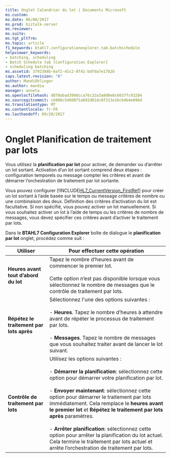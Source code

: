 ```yaml
---
title: Onglet Calendrier du lot | Documents Microsoft
ms.custom: 
ms.date: 06/08/2017
ms.prod: biztalk-server
ms.reviewer: 
ms.suite: 
ms.tgt_pltfrm: 
ms.topic: article
f1_keywords: btahl7.configurationexplorer.tab.batchschedule
helpviewer_keywords:
- batching, scheduling
- Batch Schedule tab [Configuration Explorer]
- scheduling batching
ms.assetid: 3792388b-6af2-41c2-8f41-bdfda7e17b2b
caps.latest.revision: "6"
author: MandiOhlinger
ms.author: mandia
manager: anneta
ms.openlocfilehash: d870abad399dcca76c32a3a8d0e8c6637fc93284
ms.sourcegitcommit: cb908c540d8f1a692d01dc8f313e16cb4b4e696d
ms.translationtype: MT
ms.contentlocale: fr-FR
ms.lasthandoff: 09/20/2017
---
```

# <a name="batch-schedule-tab"></a>Onglet Planification de traitement par lots
Vous utilisez la **planification par lot** pour activer, de demander ou d’arrêter un lot sortant. Activation d’un lot sortant comprend deux étapes : configuration temporels ou message compter les critères et avant de démarrer l’orchestration de traitement par lot sortante.  
  
 Vous pouvez configurer [!INCLUDE[HL7_CurrentVersion_FirstRef](../../includes/hl7-currentversion-firstref-md.md)] pour créer un lot sortant à l’aide basée sur le temps ou message critères de nombre ou une combinaison des deux. Définition des critères d’activation du lot est facultative. Si non spécifié, vous pouvez activer un lot manuellement. Si vous souhaitez activer un lot à l’aide de temps ou les critères de nombre de messages, vous devez spécifier ces critères avant d’activer le traitement par lots.  
  
 Dans le **BTAHL7 Configuration Explorer** boîte de dialogue le **planification par lot** onglet, procédez comme suit :  
  
|Utiliser|Pour effectuer cette opération|  
|--------------|----------------|  
|**Heures avant tout d’abord du lot**|Tapez le nombre d’heures avant de commencer le premier lot.<br /><br /> Cette option n’est pas disponible lorsque vous sélectionnez le nombre de messages que le contrôle de traitement par lots.|  
|**Répétez le traitement par lots après**|Sélectionnez l'une des options suivantes :<br /><br /> -                   **Heures**. Tapez le nombre d’heures à attendre avant de répéter le processus de traitement par lots.<br /><br /> -                   **Messages**. Tapez le nombre de messages que vous souhaitez traiter avant de lancer le lot suivant.|  
|**Contrôle de traitement par lots**|Utilisez les options suivantes :<br /><br /> -                   **Démarrer la planification**: sélectionnez cette option pour démarrer votre planification par lot.<br /><br /> -                   **Envoyer maintenant**: sélectionnez cette option pour démarrer le traitement par lots immédiatement. Cela remplace le **heures avant le premier lot** et **Répétez le traitement par lots après** paramètres.<br /><br /> -                   **Arrêter planification**: sélectionnez cette option pour arrêter la planification du lot actuel. Cela termine le traitement par lots actuel et arrête l’orchestration de traitement par lots.|